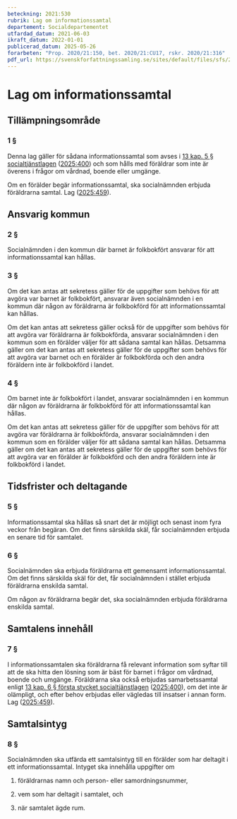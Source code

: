 ```yaml
---
beteckning: 2021:530
rubrik: Lag om informationssamtal
departement: Socialdepartementet
utfardad_datum: 2021-06-03
ikraft_datum: 2022-01-01
publicerad_datum: 2025-05-26
forarbeten: "Prop. 2020/21:150, bet. 2020/21:CU17, rskr. 2020/21:316"
pdf_url: https://svenskforfattningssamling.se/sites/default/files/sfs/2021-06/SFS2021-530.pdf
---
```


# Lag om informationssamtal

## Tillämpningsområde

### 1 §

Denna lag gäller för sådana informationssamtal som avses i [13 kap. 5 § socialtjänstlagen](https://selex.se/eli/sfs/2001/453#kap13.5) ([2025:400](https://selex.se/eli/sfs/2025/400)) och som hålls med föräldrar som inte är överens i frågor om vårdnad, boende eller umgänge.

Om en förälder begär informationssamtal, ska socialnämnden erbjuda föräldrarna samtal. Lag ([2025:459](https://selex.se/eli/sfs/2025/459)).

## Ansvarig kommun

### 2 §

Socialnämnden i den kommun där barnet är folkbokfört ansvarar för att informationssamtal kan hållas.

### 3 §

Om det kan antas att sekretess gäller för de uppgifter som behövs för att avgöra var barnet är folkbokfört, ansvarar även socialnämnden i en kommun där någon av föräldrarna är folkbokförd för att informationssamtal kan hållas.

Om det kan antas att sekretess gäller också för de uppgifter som behövs för att avgöra var föräldrarna är folkbokförda, ansvarar socialnämnden i den kommun som en förälder väljer för att sådana samtal kan hållas. Detsamma gäller om det kan antas att sekretess gäller för de uppgifter som behövs för att avgöra var barnet och en förälder är folkbokförda och den andra föräldern inte är folkbokförd i landet.

### 4 §

Om barnet inte är folkbokfört i landet, ansvarar socialnämnden i en kommun där någon av föräldrarna är folkbokförd för att informationssamtal kan hållas.

Om det kan antas att sekretess gäller för de uppgifter som behövs för att avgöra var föräldrarna är folkbokförda, ansvarar socialnämnden i den kommun som en förälder väljer för att sådana samtal kan hållas. Detsamma gäller om det kan antas att sekretess gäller för de uppgifter som behövs för att avgöra var en förälder är folkbokförd och den andra föräldern inte är folkbokförd i landet.

## Tidsfrister och deltagande

### 5 §

Informationssamtal ska hållas så snart det är möjligt och senast inom fyra veckor från begäran. Om det finns särskilda skäl, får socialnämnden erbjuda en senare tid för samtalet.

### 6 §

Socialnämnden ska erbjuda föräldrarna ett gemensamt informationssamtal. Om det finns särskilda skäl för det, får socialnämnden i stället erbjuda föräldrarna enskilda samtal.

Om någon av föräldrarna begär det, ska socialnämnden erbjuda föräldrarna enskilda samtal.

## Samtalens innehåll

### 7 §

I informationssamtalen ska föräldrarna få relevant information som syftar till att de ska hitta den lösning som är bäst för barnet i frågor om vårdnad, boende och umgänge. Föräldrarna ska också erbjudas samarbetssamtal enligt [13 kap. 6 § första stycket socialtjänstlagen](https://selex.se/eli/sfs/2001/453#kap13.6) ([2025:400](https://selex.se/eli/sfs/2025/400)), om det inte är olämpligt, och efter behov erbjudas eller vägledas till insatser i annan form. Lag ([2025:459](https://selex.se/eli/sfs/2025/459)).

## Samtalsintyg

### 8 §

Socialnämnden ska utfärda ett samtalsintyg till en förälder som har deltagit i ett informationssamtal. Intyget ska innehålla uppgifter om

1. föräldrarnas namn och person- eller samordningsnummer,

2. vem som har deltagit i samtalet, och

3. när samtalet ägde rum.